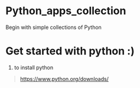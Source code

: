 # Python_apps_collection

Begin with simple collections of Python

# Get started with python :) 

1. to install python 
  >  https://www.python.org/downloads/ 
